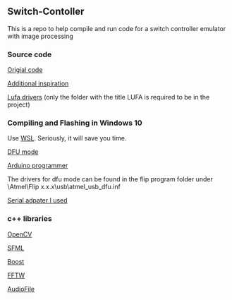 ## Switch-Contoller
This is a repo to help compile and run code for a switch controller emulator with image processing

### Source code
[Origial code](https://github.com/progmem/Switch-Fightstick)

[Additional inspiration](https://github.com/shinyquagsire23/Switch-Fightstick)

[Lufa drivers](https://github.com/abcminiuser/lufa/releases) 
(only the folder with the title LUFA is required to be in the project)

### Compiling and Flashing in Windows 10
Use [WSL](https://docs.microsoft.com/en-us/windows/wsl/install-win10). Seriously, it will save you time.

[DFU mode](https://www.arduino.cc/en/Hacking/DFUProgramming8U2)

[Arduino programmer](https://www.microchip.com/DevelopmentTools/ProductDetails/PartNO/FLIP)

The drivers for dfu mode can be found in the flip program folder under \Atmel\Flip x.x.x\usb\atmel_usb_dfu.inf

[Serial adpater I used](https://www.adafruit.com/product/954?gclid=EAIaIQobChMIiKO1ptid5wIVk4nICh0g3wwxEAkYAiABEgIY-PD_BwE)

### c++ libraries

[OpenCV](https://opencv.org/)

[SFML](https://www.sfml-dev.org/)

[Boost](https://www.boost.org/)

[FFTW](http://www.fftw.org/)

[AudioFile](https://github.com/adamstark/AudioFile)

